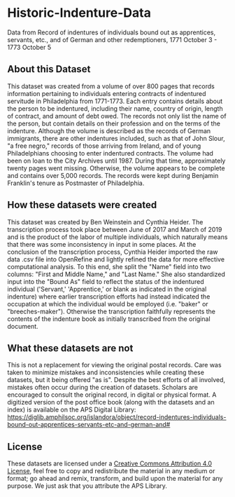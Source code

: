 # Historic-Indenture-Data
Data from Record of indentures of individuals bound out as apprentices, servants, etc., and of German and other redemptioners, 1771 October 3 - 1773 October 5

## About this Dataset
This dataset was created from a volume of over 800 pages that records information pertaining to individuals entering contracts of indentured servitude in Philadelphia from 1771-1773. Each entry contains details about the person to be indentured, including their name, country of origin, length of contract, and amount of debt owed. The records not only list the name of the person, but contain details on their profession and on the terms of the indenture. Although the volume is described as the records of German immigrants, there are other indentures included, such as that of John Slour, "a free negro," records of those arriving from Ireland, and of young Philadelphians choosing to enter indentured contracts. The volume had been on loan to the City Archives until 1987. During that time, approximately twenty pages went missing. Otherwise, the volume appears to be complete and contains over 5,000 records.
The records were kept during Benjamin Franklin's tenure as Postmaster of Philadelphia. 

## How these datasets were created
This dataset was created by Ben Weinstein and Cynthia Heider. The transcription process took place between June of 2017 and March of 2019 and is the product of the labor of multiple individuals, which naturally means that there was some inconsistency in input in some places. At the conclusion of the transcription process, Cynthia Heider imported the raw data .csv file into OpenRefine and lightly refined the data for more effective computational analysis. To this end, she split the "Name" field into two columns: "First and Middle Name," and "Last Name." She also standardized input into the "Bound As" field to reflect the status of the indentured individual ('Servant,' 'Apprentice,' or blank as indicated in the original indenture) where earlier transcription efforts had instead indicated the occupation at which the individual would be employed (i.e. "baker" or "breeches-maker"). Otherwise the transcription faithfully represents the contents of the indenture book as initially transcribed from the original document.

## What these datasets are not
This is not a replacement for viewing the original postal records. Care was taken to minimize mistakes and inconsistencies while creating these datasets, but it being offered "as is". Despite the best efforts of all involved, mistakes often occur during the creation of datasets. Scholars are encouraged to consult the original record, in digital or physical format. A digitized version of the post office book (along with the datasets and an index) is available on the APS Digital Library: https://diglib.amphilsoc.org/islandora/object/record-indentures-individuals-bound-out-apprentices-servants-etc-and-german-and#
## License 
These datasets are licensed under a [Creative Commons Attribution 4.0 License](https://creativecommons.org/licenses/by/4.0/), feel free to copy and redistribute the material in any medium or format; go ahead and remix, transform, and build upon the material for any purpose. We just ask that you attribute the APS Library.
